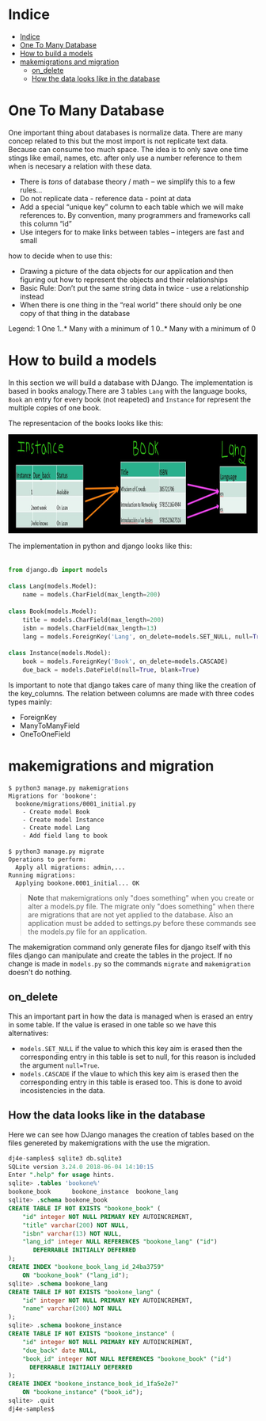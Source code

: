 # Indice

- [Indice](#indice)
- [One To Many Database](#one-to-many-database)
- [How to build a models](#how-to-build-a-models)
- [makemigrations and migration](#makemigrations-and-migration)
  - [on_delete](#on_delete)
  - [How the data looks like in the database](#how-the-data-looks-like-in-the-database)

# One To Many Database

One important thing about databases is normalize data. There are many concep related to this but the most import is not replicate text data. Because can consume too much space. The idea is to only save one time stings like email, names, etc. after only use a number reference to them when is necesary a relation with these data.


* There is *tons* of database theory / math – we simplify this to a few rules…
* Do not replicate data - reference data - point at data
* Add a special “unique key” column to each table which we will make references to.   By convention, many programmers and frameworks call this column “id”
* Use integers for to make links between tables – integers are fast and small

how to decide when to use this:

* Drawing a picture of the data objects for our application and then figuring out how to represent the objects and their relationships
* Basic Rule: Don’t put the same string data in twice - use a relationship instead
* When there is one thing in the “real world” there should only be one copy of that thing in the database

Legend:
1     One
1..*  Many with a minimum of 1
0..*  Many with a minimum of 0

# How to build a models
In this section we will build a database with DJango. The implementation is based in books analogy.There are 3 tables `Lang` with the language books, `Book` an entry for every book (not reapeted) and `Instance` for represent the multiple copies of one book.

The representacion of the books looks like this:

<img src="../images/DjangoCourse/databases-05.jpg" height=200px>

The implementation in python and django looks like this:

```python

from django.db import models
  
class Lang(models.Model):
    name = models.CharField(max_length=200)

class Book(models.Model):
    title = models.CharField(max_length=200)
    isbn = models.CharField(max_length=13)
    lang = models.ForeignKey('Lang', on_delete=models.SET_NULL, null=True)

class Instance(models.Model):
    book = models.ForeignKey('Book', on_delete=models.CASCADE)
    due_back = models.DateField(null=True, blank=True)

```
Is important to note that django takes care of many thing like the creation of the key_columns. The relation between columns are made with three codes types mainly:

* ForeignKey
* ManyToManyField
* OneToOneField

# makemigrations and migration

```
$ python3 manage.py makemigrations
Migrations for 'bookone':
  bookone/migrations/0001_initial.py
    - Create model Book
    - Create model Instance
    - Create model Lang
    - Add field lang to book

$ python3 manage.py migrate
Operations to perform:
  Apply all migrations: admin,... 
Running migrations:
  Applying bookone.0001_initial... OK

```
> **Note** that makemigrations only "does something" when you create or alter a models.py file. The migrate only "does something" when there are migrations that are not yet applied to the database.  Also an application must be added to settings.py before these commands see the models.py file for an application.


The makemigration command only generate files for django itself with this files django can manipulate and create the tables in the project. If no change is made in `models.py` so the commands `migrate` and `makemigration` doesn't do nothing.

## on_delete

This an important part in how the data is managed when is erased an entry in some table. If the value is erased in one table so we have this alternatives:

* `models.SET_NULL` if the value to which this key aim is erased then the corresponding entry in this table is set to null, for this reason is included the argument `null=True`.
* `models.CASCADE` if the vlaue to which this key aim is erased then the corresponding entry in this table is erased too. This is done to avoid incosistencies in the data.
  
## How the data looks like in the database

Here we can see how DJango manages the creation of tables based on the files genereted by makemigrations with the use the migration.

```sql
dj4e-samples$ sqlite3 db.sqlite3 
SQLite version 3.24.0 2018-06-04 14:10:15
Enter ".help" for usage hints.
sqlite> .tables 'bookone%'
bookone_book      bookone_instance  bookone_lang    
sqlite> .schema bookone_book
CREATE TABLE IF NOT EXISTS "bookone_book" (
    "id" integer NOT NULL PRIMARY KEY AUTOINCREMENT,
    "title" varchar(200) NOT NULL,
    "isbn" varchar(13) NOT NULL,
    "lang_id" integer NULL REFERENCES "bookone_lang" ("id")
       DEFERRABLE INITIALLY DEFERRED
);
CREATE INDEX "bookone_book_lang_id_24ba3759" 
    ON "bookone_book" ("lang_id");
sqlite> .schema bookone_lang
CREATE TABLE IF NOT EXISTS "bookone_lang" (
    "id" integer NOT NULL PRIMARY KEY AUTOINCREMENT,
    "name" varchar(200) NOT NULL
);
sqlite> .schema bookone_instance
CREATE TABLE IF NOT EXISTS "bookone_instance" (
    "id" integer NOT NULL PRIMARY KEY AUTOINCREMENT,
    "due_back" date NULL,
    "book_id" integer NOT NULL REFERENCES "bookone_book" ("id")
      DEFERRABLE INITIALLY DEFERRED
);
CREATE INDEX "bookone_instance_book_id_1fa5e2e7" 
    ON "bookone_instance" ("book_id");
sqlite> .quit
dj4e-samples$

```